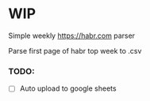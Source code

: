 # WIP
Simple weekly https://habr.com parser 

Parse first page of habr top week to .csv

### TODO:
- [ ] Auto upload to google sheets
